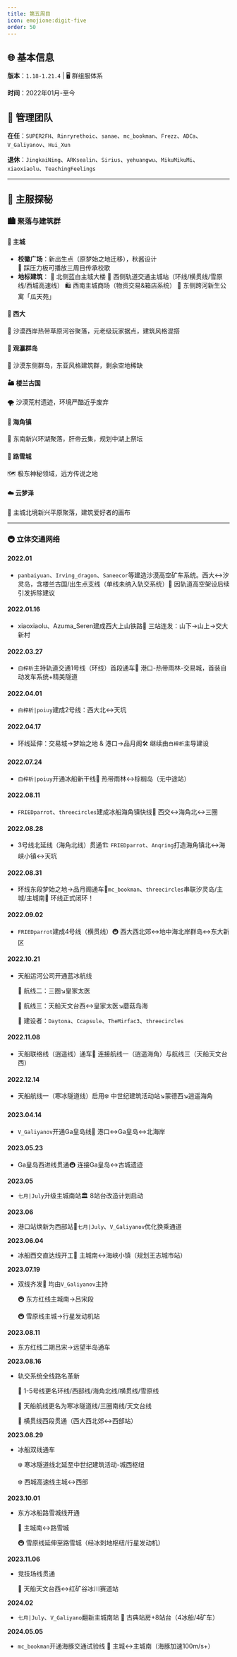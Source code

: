 ```yaml
---
title: 第五周目
icon: emojione:digit-five
order: 50
---
```




## 🌐 基本信息

**版本**：`1.18-1.21.4` | 🖥️ 群组服体系

**时间**：2022年01月-至今

## 👑 管理团队
**在任**：`SUPER2FH`、`Rinryrethoic`、`sanae`、`mc_bookman`、`Frezz`、`ADCa`、`V_Galiyanov`、`Hui_Xun`

**退休**：`JingkaiNing`、`ARKsealin`、`Sirius`、`yehuangwu`、`MikuMikuMi`、`xiaoxiaolu`、`TeachingFeelings`

---

## 🏰 主服探秘

### 🏙️ 聚落与建筑群

#### 🎇 主城
- **校徽广场**：新出生点（原梦始之地迁移），秋酱设计  
  🎵 踩压力板可播放三周目传承校歌  
- **地标建筑**： 
  🏢 北侧蓝白主城大楼
  🚉 西侧轨道交通主城站（环线/横贯线/雪原线/西城高速线）
  🛍️ 西南主城商场（物资交易&箱店系统）
  🌉 东侧跨河新生公寓「瓜天苑」

#### 🌵 西大
🌾 沙漠西岸热带草原河谷聚落，元老级玩家据点，建筑风格混搭

#### 🏯 观瀛群岛
🌊 沙漠东侧群岛，东亚风格建筑群，剩余空地稀缺

#### 🏜️ 楼兰古国
🌪️ 沙漠荒村遗迹，环境严酷近乎废弃

#### 🌸 海角镇
🌅 东南新兴环湖聚落，肝帝云集，规划中湖上祭坛

#### 🚩 路雪城
🗺️ 极东神秘领域，远方传说之地

#### ☁️ 云梦泽
🌄 主城北境新兴平原聚落，建筑爱好者的画布

---

### 🚇 立体交通网络
#### **2022.01**

- `panbaiyuan`、`Irving_dragon`、`Saneecor`等建造沙漠高空矿车系统。西大↔汐灵岛，含楼兰古国/出生点支线（单线未纳入轨交系统）🚧 因轨道高空架设后续引发拆除建议

#### **2022.01.16**

- xiaoxiaolu、Azuma_Seren建成西大上山铁路🚉 三站连发：山下→山上→交大新村

#### **2022.03.27**

- `白梓析`主持轨道交通1号线（环线）首段通车🎨 港口-热带雨林-交易城，首装自动发车系统+精美隧道

#### **2022.04.01**

- `白梓析|poiuy`建成2号线：西大北↔天坑

#### **2022.04.17**

- 环线延伸：交易城→梦始之地 & 港口→品月阁🛠️ 继续由`白梓析`主导建设

#### **2022.07.24**

- `白梓析|poiuy`开通冰船新干线🚢 热带雨林↔棕榈岛（无中途站）

#### **2022.08.11**

- `FRIEDparrot`、`threecircles`建成冰船海角镇快线🌊 西交↔海角北↔三圈

#### **2022.08.28**

- 3号线北延线（海角北线）贯通🏗️ `FRIEDparrot`、`Anqring`打造海角镇北↔海峡小镇↔天坑

#### **2022.08.31**

- 环线东段梦始之地→品月阁通车🌉`mc_bookman`、`threecircles`串联汐灵岛/主城/主城南🎉 环线正式闭环！

#### **2022.09.02**

- `FRIEDparrot`建成4号线（横贯线）🚇 西大西北郊↔地中海北岸群岛↔东大新区

#### **2022.10.21**

- 天船运河公司开通蓝冰航线

  🚢 航线二：三圈↘皇家太医

  🚢 航线三：天船天文台西↔皇家太医↘蘑菇岛海

  👥 建设者：`Daytona`、`Ccapsule`、`TheMirfac3`、`threecircles`

#### **2022.11.08**

- 天船联络线（逍遥线）通车🔗 连接航线一（逍遥海角）与航线三（天船天文台西）

#### **2022.12.14**

- 天船航线一（寒冰隧道线）启用❄️ 中世纪建筑活动站↘蒙德西↘逍遥海角

#### **2023.04.14**

- `V_Galiyanov`开通Ga皇岛线🌉 港口↔Ga皇岛↔北海岸

#### **2023.05.23**

- Ga皇岛西进线贯通🚇 连接Ga皇岛↔古城遗迹

**2023.05**

- `七月|July`升级主城南站🏛️ 8站台改造计划启动

**2023.06**

- 港口站焕新为西部站🔄`七月|July`、`V_Galiyanov`优化换乘通道

**2023.06.04**

- 冰船西交直达线开工🚢 主城南↔海峡小镇（规划王志城市站）

**2023.07.19** 

- 双线齐发👑 均由`V_Galiyanov`主持

  🚇 东方红线主城南→吕宋段

  🚇 雪原线主城→行星发动机站

**2023.08.11**

- 东方红线二期吕宋→远望半岛通车

**2023.08.16**

- 轨交系统全线路名革新

  🔄 1-5号线更名环线/西部线/海角北线/横贯线/雪原线

  🚢 天船航线更名为寒冰隧道线/三圈南线/天文台线

  🎯 横贯线西段贯通（西大西北郊↔西部站）

**2023.08.29** 

- 冰船双线通车

  ❄️ 寒冰隧道线北延至中世纪建筑活动-城西枢纽 

  ❄️ 西城高速线主城↔西部

**2023.10.01** 

- 东方冰船路雪城线开通 

  🚢 主城南↔路雪城 

  🚇 雪原线延伸至路雪城（经冰刺地枢纽/行星发动机）

**2023.11.06** 

- 竞技场线贯通 

  🏁 天船天文台西↔红矿谷冰川赛道站

**2024.02** 

- `七月|July`、`V_Galiyano`翻新主城南站 🏰 古典站房+8站台（4冰船/4矿车）

**2024.05.05** 

- `mc_bookman`开通海豚交通试验线 🌊 主城↔主城南（海豚加速100m/s+）
